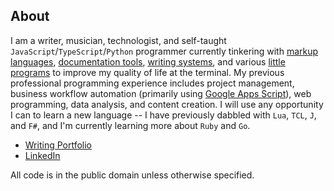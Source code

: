 ## About

I am a writer, musician, technologist, and self-taught `JavaScript`/`TypeScript`/`Python` programmer currently tinkering with [markup languages](https://github.com/unforswearing/todo_markup.js), [documentation tools](https://github.com/unforswearing/xdoc), [writing systems](https://github.com/unforswearing/poyml), and various [little programs](https://github.com/unforswearing?tab=repositories&q=&type=&language=shell) to improve my quality of life at the terminal. My previous professional programming experience includes project management, business workflow automation (primarily using [Google Apps Script](https://github.com/unforswearing?tab=repositories&q=gas)), web programming, data analysis, and content creation. I will use any opportunity I can to learn a new language -- I have previously dabbled with `Lua`, `TCL`, `J`, and `F#`, and I'm currently learning more about `Ruby` and `Go`.

- [Writing Portfolio](https://unforswearing.com)
- [LinkedIn](https://linkedin.com/in/alvin-charity)

All code is in the public domain unless otherwise specified.
